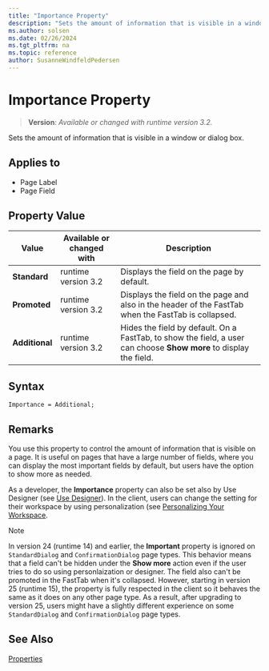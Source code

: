 ```yaml
---
title: "Importance Property"
description: "Sets the amount of information that is visible in a window or dialog box."
ms.author: solsen
ms.date: 02/26/2024
ms.tgt_pltfrm: na
ms.topic: reference
author: SusanneWindfeldPedersen
---
```

[//]: # (START>DO_NOT_EDIT)
[//]: # (IMPORTANT:Do not edit any of the content between here and the END>DO_NOT_EDIT.)
[//]: # (Any modifications should be made in the .xml files in the ModernDev repo.)
# Importance Property
> **Version**: _Available or changed with runtime version 3.2._

Sets the amount of information that is visible in a window or dialog box.

## Applies to
-   Page Label
-   Page Field

## Property Value

|Value|Available or changed with|Description|
|-----------|-----------|---------------------------------------|
|**Standard**|runtime version 3.2|Displays the field on the page by default.|
|**Promoted**|runtime version 3.2|Displays the field on the page and also in the header of the FastTab when the FastTab is collapsed.|
|**Additional**|runtime version 3.2|Hides the field by default. On a FastTab, to show the field, a user can choose **Show more** to display the field.|

[//]: # (IMPORTANT: END>DO_NOT_EDIT)

## Syntax

```AL
Importance = Additional;
```
  
## Remarks

You use this property to control the amount of information that is visible on a page. It is useful on pages that have a large number of fields, where you can display the most important fields by default, but users have the option to show more as needed.  

As a developer, the **Importance** property can also be set also by Use Designer (see [Use Designer](../devenv-inclient-designer.md)). In the client, users can change the setting for their workspace by using personalization (see [Personalizing Your Workspace](/dynamics365/business-central/ui-personalization-user).

> [!NOTE]
> In version 24 (runtime 14) and earlier, the **Important** property is ignored on `StandardDialog` and `ConfirmationDialog` page types. This behavior means that a field can't be hidden under the **Show more** action even if the user tries to do so using personlaization or designer. The field also can't be promoted in the FastTab when it's collapsed. However, starting in version 25 (runtime 15), the property is fully respected in the client so it behaves the same as it does on any other page type. As a result, after upgrading to version 25, users might have a slightly different experience on some `StandardDialog` and `ConfirmationDialog` page types.

## See Also

[Properties](devenv-properties.md)